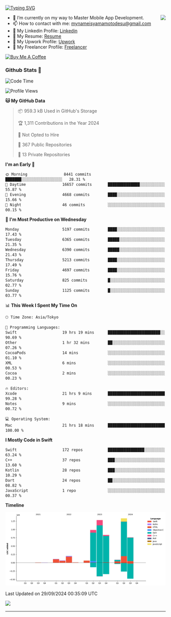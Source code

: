 
[![Typing SVG](https://readme-typing-svg.demolab.com/?lines=Thank+You+For+Visiting!!;You+Are+Welcome✨;I+am+Kyo+Yamamoto;Mobile+Developer)](https://git.io/typing-svg)
<p>
<img align="right" src="https://media.giphy.com/media/26ufdb3cYKwbRtYVW/giphy.gif" style="max-width:100%;" height="150px">

- 🌱 I’m currently on my way to Master Mobile App Development.
- 📫 How to contact with me: mynameisyamamotodesu@gmail.com
- 🔗 My Linkedin Profile: [Linkedin](https://www.linkedin.com/in/kyo-yamamoto-a2ab50239)
- 🔗 My Resume: [Resume](https://www.kickresume.com/cv/rNok4e/)
- 🔗 My Upwork Profile: [Upwork](https://www.upwork.com/freelancers/~01aa9115102bb4af25)
- 🔗 My Freelancer Profile: [Freelancer](https://www.freelancer.com/u/yamamotodesu)

<a href="https://www.buymeacoffee.com/kyoyamamoto" target="_blank"><img src="https://cdn.buymeacoffee.com/buttons/default-orange.png" alt="Buy Me A Coffee" height="41" width="174"></a>

### Github Stats 🥇 
<!--START_SECTION:waka-->
![Code Time](http://img.shields.io/badge/Code%20Time-812%20hrs%209%20mins-blue)

![Profile Views](http://img.shields.io/badge/Profile%20Views-0-blue)

**🐱 My GitHub Data** 

> 📦 959.3 kB Used in GitHub's Storage 
 > 
> 🏆 1,311 Contributions in the Year 2024
 > 
> 🚫 Not Opted to Hire
 > 
> 📜 367 Public Repositories 
 > 
> 🔑 13 Private Repositories 
 > 
**I'm an Early 🐤** 

```text
🌞 Morning                8441 commits        ███████░░░░░░░░░░░░░░░░░░   28.31 % 
🌆 Daytime                16657 commits       ██████████████░░░░░░░░░░░   55.87 % 
🌃 Evening                4668 commits        ████░░░░░░░░░░░░░░░░░░░░░   15.66 % 
🌙 Night                  46 commits          ░░░░░░░░░░░░░░░░░░░░░░░░░   00.15 % 
```
📅 **I'm Most Productive on Wednesday** 

```text
Monday                   5197 commits        ████░░░░░░░░░░░░░░░░░░░░░   17.43 % 
Tuesday                  6365 commits        █████░░░░░░░░░░░░░░░░░░░░   21.35 % 
Wednesday                6390 commits        █████░░░░░░░░░░░░░░░░░░░░   21.43 % 
Thursday                 5213 commits        ████░░░░░░░░░░░░░░░░░░░░░   17.49 % 
Friday                   4697 commits        ████░░░░░░░░░░░░░░░░░░░░░   15.76 % 
Saturday                 825 commits         █░░░░░░░░░░░░░░░░░░░░░░░░   02.77 % 
Sunday                   1125 commits        █░░░░░░░░░░░░░░░░░░░░░░░░   03.77 % 
```


📊 **This Week I Spent My Time On** 

```text
🕑︎ Time Zone: Asia/Tokyo

💬 Programming Languages: 
Swift                    19 hrs 19 mins      ███████████████████████░░   90.69 % 
Other                    1 hr 32 mins        ██░░░░░░░░░░░░░░░░░░░░░░░   07.26 % 
CocoaPods                14 mins             ░░░░░░░░░░░░░░░░░░░░░░░░░   01.10 % 
XML                      6 mins              ░░░░░░░░░░░░░░░░░░░░░░░░░   00.53 % 
Cocoa                    2 mins              ░░░░░░░░░░░░░░░░░░░░░░░░░   00.23 % 

🔥 Editors: 
Xcode                    21 hrs 9 mins       █████████████████████████   99.28 % 
Notes                    9 mins              ░░░░░░░░░░░░░░░░░░░░░░░░░   00.72 % 

💻 Operating System: 
Mac                      21 hrs 18 mins      █████████████████████████   100.00 % 
```

**I Mostly Code in Swift** 

```text
Swift                    172 repos           ████████████████░░░░░░░░░   63.24 % 
C++                      37 repos            ███░░░░░░░░░░░░░░░░░░░░░░   13.60 % 
Kotlin                   28 repos            ███░░░░░░░░░░░░░░░░░░░░░░   10.29 % 
Dart                     24 repos            ██░░░░░░░░░░░░░░░░░░░░░░░   08.82 % 
JavaScript               1 repo              ░░░░░░░░░░░░░░░░░░░░░░░░░   00.37 % 
```



**Timeline**

![Lines of Code chart](https://raw.githubusercontent.com/YamamotoDesu/YamamotoDesu/main/assets/bar_graph.png)


 Last Updated on 29/09/2024 00:35:09 UTC
<!--END_SECTION:waka-->

![](https://github-profile-summary-cards.vercel.app/api/cards/profile-details?username=YamamotoDesu&theme=vue)

----
